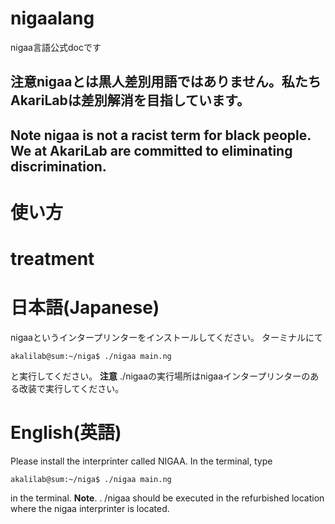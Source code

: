 # nigaalang
nigaa言語公式docです
## 注意nigaaとは黒人差別用語ではありません。私たちAkariLabは差別解消を目指しています。
## Note nigaa is not a racist term for black people. We at AkariLab are committed to eliminating discrimination.

# 使い方
# treatment

# 日本語(Japanese)
nigaaというインタープリンターをインストールしてください。
ターミナルにて
```
akalilab@sum:~/niga$ ./nigaa main.ng
```
と実行してください。
**注意**
./nigaaの実行場所はnigaaインタープリンターのある改装で実行してください。
# English(英語)
Please install the interprinter called NIGAA.
In the terminal, type
````
akalilab@sum:~/niga$ ./nigaa main.ng
 ````
in the terminal.
**Note**.
. /nigaa should be executed in the refurbished location where the nigaa interprinter is located.
